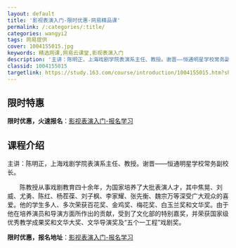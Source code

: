 ```yaml
---
layout: default
title: '影视表演入门-限时优惠-网易精品课'
permalink: /:categories/:title/
categories: wangyi2
tags: 网易提供
cover: 1004155015.jpg
keywords: 精选网课,网易云课堂,影视表演入门
description: '主讲：陈明正，上海戏剧学院表演系主任、教授。谢晋——恒通明星学校常务副校长。陈教授从事戏剧教育四十余年，为国家培养了大批'
classid: 1004155015
targetlink: https://study.163.com/course/introduction/1004155015.htm?share=1&shareId=1025206652&utm_campaign=share&utm_medium=iphoneShare&utm_source=&utm_u=1025206652
---
```


## 限时特惠

**限时优惠，火速报名**：[影视表演入门-报名学习](https://study.163.com/course/introduction/1004155015.htm?share=1&shareId=1025206652&utm_campaign=share&utm_medium=iphoneShare&utm_source=&utm_u=1025206652)

## 课程介绍

主讲：陈明正，上海戏剧学院表演系主任、教授。谢晋——恒通明星学校常务副校长。

　　陈教授从事戏剧教育四十余年，为国家培养了大批表演人才，其中焦晃、刘威、尤勇、陈红、杨茬葆、刘子枫、李家耀、张先衡、魏宗万等深受广大观众的喜爱。他的学生多人、多次荣获百花奖、金鸡奖、梅花奖、白玉兰奖和文华奖。由于他在培养演员和导演方面所作出的贡献，受到了文化部的特别嘉奖，并荣获国家级优秀教学成果奖和文华大奖、文华导演奖及“五个一工程”戏剧奖。

**限时优惠，报名地址**：[影视表演入门-报名学习](https://study.163.com/course/introduction/1004155015.htm?share=1&shareId=1025206652&utm_campaign=share&utm_medium=iphoneShare&utm_source=&utm_u=1025206652)


